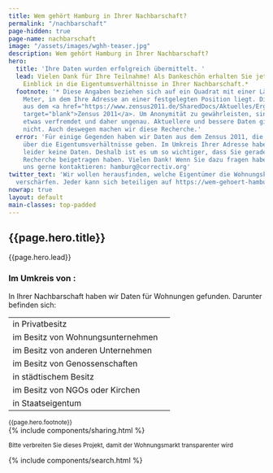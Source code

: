 ```yaml
---
title: Wem gehört Hamburg in Ihrer Nachbarschaft?
permalink: "/nachbarschaft"
page-hidden: true
page-name: nachbarschaft
image: "/assets/images/wghh-teaser.jpg"
description: Wem gehört Hamburg in Ihrer Nachbarschaft?
hero:
  title: 'Ihre Daten wurden erfolgreich übermittelt. '
  lead: Vielen Dank für Ihre Teilnahme! Als Dankeschön erhalten Sie jetzt einen ersten
    Einblick in die Eigentumsverhältnisse in Ihrer Nachbarschaft.*
  footnote: '* Diese Angaben beziehen sich auf ein Quadrat mit einer Länge von 100x100
    Meter, in dem Ihre Adresse an einer festgelegten Position liegt. Die Daten stammen
    aus dem <a href="https://www.zensus2011.de/SharedDocs/Aktuelles/Ergebnisse/DemografischeGrunddaten.html?nn=3065474"
    target="blank">Zensus 2011</a>. Um Anonymität zu gewährleisten, sind manche Daten
    etwas verfremdet und daher ungenau. Aktuellere und bessere Daten gibt es derzeit
    nicht. Auch deswegen machen wir diese Recherche.'
  error: 'Für einige Gegenden haben wir Daten aus dem Zensus 2011, die grob Auskunft
    über die Eigentumsverhältnisse geben. Im Umkreis Ihrer Adresse haben wir allerdings
    leider keine Daten. Deshalb ist es um so wichtiger, dass Sie gerade zu unserer
    Recherche beigetragen haben. Vielen Dank! Wenn Sie dazu fragen haben, können Sie
    uns gerne kontaktieren: hamburg@correctiv.org'
twitter_text: 'Wir wollen herausfinden, welche Eigentümer die Wohnungskrise in Hamburg
  verschärfen. Jeder kann sich beteiligen auf https://wem-gehoert-hamburg.de #WemGehoertHamburg'
nowrap: true
layout: default
main-classes: top-padded
---
```


  <div class="hero">
    <div id="background" class="background" style="background-image: url('assets/images/Bild1.jpg')">
      <div id="main" class="main results-content">
        <h2>{{page.hero.title}}</h2>
        <p id="lead">{{page.hero.lead}}</p>
        <h3 id="table-header">Im Umkreis von <span id="address"></span>:</h3>
        <p class="results-description">In Ihrer Nachbarschaft haben wir Daten für
          <span id="flats_total"></span> Wohnungen gefunden. Darunter befinden sich:</p>
          <table class="results">
            <tr><td>in Privatbesitz</td><td id="flats_private_owned"></td></tr>
            <tr><td>im Besitz von Wohnungsunternehmen</td><td id="flats_private_company_owned"></td></tr>
            <tr><td>im Besitz von anderen Unternehmen</td><td id="flats_other_private_company_owned"></td></tr>
            <tr><td>im Besitz von Genossenschaften</td><td id="flats_cooperative_owned"></td></tr>
            <tr><td>in städtischem Besitz</td><td id="flats_public_body_owned"></td></tr>
            <tr><td>im Besitz von NGOs oder Kirchen</td><td id="flats_ngo_church_owned"></td></tr>
            <tr><td>in Staatseigentum</td><td id="flats_state_owned"></td></tr>
          </table>
          <div class="footnote"><small>{{page.hero.footnote}}</small></div>
          {% include components/sharing.html %}
          <p><small>Bitte verbreiten Sie dieses Projekt, damit der Wohnungsmarkt transparenter wird</small></p>
      </div>
    </div>
  </div>

  {% include components/search.html %}

<script>
function handleResponse(request, street, number) {
      if (request.readyState == 4) {
        if (request.status == 200) {
          var response = JSON.parse(request.responseText);
          if (response.data != null) {
            for (var stat in response.data) {
              var element = document.getElementById(stat);
              if (element) element.innerText = response.data[stat];
            }
            document.getElementById("address").innerText = (street +" "+number);
            return "https://maps.googleapis.com/maps/api/staticmap?maptype=satellite&size=640x640&scale=2&zoom=17&center="+street+number+"HamburgGermany&key=AIzaSyCdGzleqAIZ5HK5ePdemM6MnPz2h-21oCk";
          }
        }
        document.getElementById("lead").style.display = "none";
        document.getElementById("main").innerText = "{{page.hero.error}}";
        document.getElementById("table-header").style.display = "none";
        return "assets/images/Bild2.jpg";
      }
};

function wem() {
    var street = getQueryVariable("street");
    var number = getQueryVariable("nr");
    var wghhXhttp = new XMLHttpRequest();
    wghhXhttp.onreadystatechange = function() {
      var request = this;
      var streetview = handleResponse(request, street, number);
      document.getElementById("background").style.backgroundImage = "url('"+streetview+"')";
    };
    wghhXhttp.open("GET", "https://wghh-census-api.apps.correctiv.org/"+window.location.search, true);
    wghhXhttp.send();
}
wem();

function getQueryVariable(variable) {
    var query = window.location.search.substring(1);
    var vars = query.split('&');
    for (var i = 0; i < vars.length; i++) {
        var pair = vars[i].split('=');
        if (decodeURIComponent(pair[0]) == variable) {
            return decodeURIComponent(pair[1]);
        }
    }
    console.log('Search variable %s not found.', variable);
}
</script>
